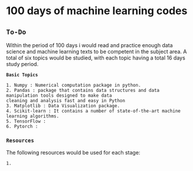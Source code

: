 # **100 days of machine learning codes**

## **`To-Do`**

Within the period of 100 days i would read and practice enough data science and machine learning texts to be competent in the subject area. A total of six topics would be studied, with each topic having a total 16 days study period.

**`Basic Topics`**
> 
    1. Numpy : Numerical computation package in python.
    2. Pandas : package that contains data structures and data manipulation tools designed to make data
    cleaning and analysis fast and easy in Python
    3. Matplotlib : Data Visualization package.
    4. Scikit-learn : It contains a number of state-of-the-art machine learning algorithms.
    5. TensorFlow : 
    6. Pytorch : 

### **`Resources`**

The following resources would be used for each stage:
> 
    1. 
